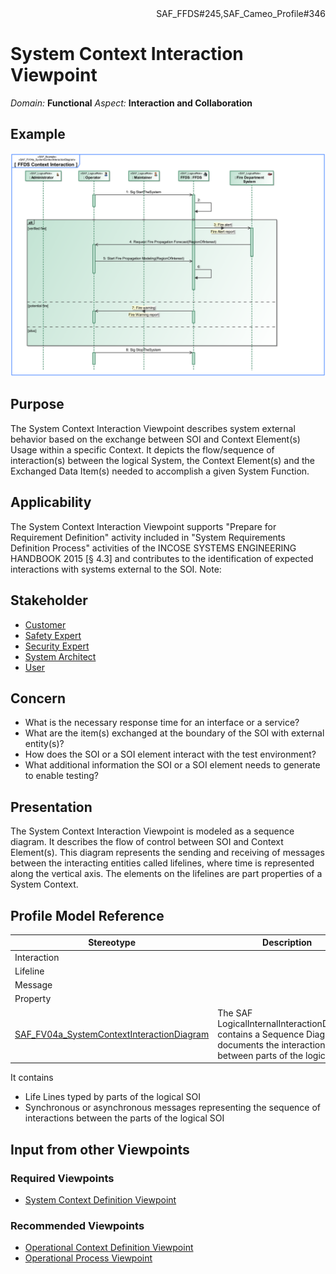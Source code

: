 <div align="right">SAF_FFDS#245,SAF_Cameo_Profile#346</div>

# System Context Interaction Viewpoint
*Domain:* **Functional** *Aspect:* **Interaction and Collaboration**
## Example
![FFDS Context Interaction](../diagrams/FFDS-Context-Interaction.svg)
## Purpose
The System Context Interaction Viewpoint describes system external behavior based on the exchange between SOI and Context Element(s) Usage within a specific Context. It depicts the flow/sequence of interaction(s) between the logical System, the Context Element(s) and the Exchanged Data Item(s) needed to accomplish a given System Function.
## Applicability
The System Context Interaction Viewpoint supports "Prepare for Requirement Definition" activity included in "System Requirements Definition Process" activities of the INCOSE SYSTEMS ENGINEERING HANDBOOK 2015 [§ 4.3] and contributes to the identification of expected interactions with systems external to the SOI.
Note:
## Stakeholder
* [Customer](../stakeholders.md#Customer)
* [Safety Expert](../stakeholders.md#Safety-Expert)
* [Security Expert](../stakeholders.md#Security-Expert)
* [System Architect](../stakeholders.md#System-Architect)
* [User](../stakeholders.md#User)
## Concern
* What is the necessary response time for an interface or a service?
* What are the item(s) exchanged at the boundary of the SOI with external entity(s)?
* How does the SOI or a SOI element interact with the test environment?
* What additional information the SOI or a SOI element needs to generate to enable testing?
## Presentation
The System Context Interaction Viewpoint is modeled as a sequence diagram. It describes the flow of control between SOI and Context Element(s). This diagram represents the sending and receiving of messages between the interacting entities called lifelines, where time is represented along the vertical axis. The elements on the lifelines are part properties of a System Context.

## Profile Model Reference
|Stereotype | Description|
|---|---|
|Interaction||
|Lifeline||
|Message||
|Property||
|[SAF_FV04a_SystemContextInteractionDiagram](../stereotypes.md#SAF_FV04a_SystemContextInteractionDiagram)|The SAF LogicalInternalInteractionDiagram contains a Sequence Diagram. It documents the interaction between parts of the logical SOI.
It contains
* Life Lines typed by parts of the logical SOI
* Synchronous or asynchronous messages representing the sequence of interactions between the parts of the logical SOI
## Input from other Viewpoints
### Required Viewpoints
* [System Context Definition Viewpoint](System-Context-Definition-Viewpoint.md)
### Recommended Viewpoints
* [Operational Context Definition Viewpoint](Operational-Context-Definition-Viewpoint.md)
* [Operational Process Viewpoint](Operational-Process-Viewpoint.md)
